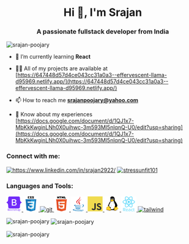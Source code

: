 <h1 align="center">Hi 👋, I'm Srajan</h1>
<h3 align="center">A passionate fullstack developer from India</h3>

<p align="left"> <img src="https://komarev.com/ghpvc/?username=srajan-poojary&label=Profile%20views&color=0e75b6&style=flat" alt="srajan-poojary" /> </p>

- 🌱 I’m currently learning **React**

- 👨‍💻 All of my projects are available at [https://647448d57d4ce043cc31a0a3--effervescent-llama-d95969.netlify.app/](https://647448d57d4ce043cc31a0a3--effervescent-llama-d95969.netlify.app/)

- 📫 How to reach me **srajanpoojary@yahoo.com**

- 📄 Know about my experiences [https://docs.google.com/document/d/1QJ1x7-MbKkKwginLNh0X0uihwc-3m593Ml5nlqnQ-U0/edit?usp=sharing](https://docs.google.com/document/d/1QJ1x7-MbKkKwginLNh0X0uihwc-3m593Ml5nlqnQ-U0/edit?usp=sharing)

<h3 align="left">Connect with me:</h3>
<p align="left">
<a href="https://linkedin.com/in/https://www.linkedin.com/in/srajan2922/" target="blank"><img align="center" src="https://raw.githubusercontent.com/rahuldkjain/github-profile-readme-generator/master/src/images/icons/Social/linked-in-alt.svg" alt="https://www.linkedin.com/in/srajan2922/" height="30" width="40" /></a>
<a href="https://www.leetcode.com/stressunfit101" target="blank"><img align="center" src="https://raw.githubusercontent.com/rahuldkjain/github-profile-readme-generator/master/src/images/icons/Social/leet-code.svg" alt="stressunfit101" height="30" width="40" /></a>
</p>

<h3 align="left">Languages and Tools:</h3>
<p align="left"> <a href="https://getbootstrap.com" target="_blank" rel="noreferrer"> <img src="https://raw.githubusercontent.com/devicons/devicon/master/icons/bootstrap/bootstrap-plain-wordmark.svg" alt="bootstrap" width="40" height="40"/> </a> <a href="https://www.w3schools.com/css/" target="_blank" rel="noreferrer"> <img src="https://raw.githubusercontent.com/devicons/devicon/master/icons/css3/css3-original-wordmark.svg" alt="css3" width="40" height="40"/> </a> <a href="https://git-scm.com/" target="_blank" rel="noreferrer"> <img src="https://www.vectorlogo.zone/logos/git-scm/git-scm-icon.svg" alt="git" width="40" height="40"/> </a> <a href="https://www.w3.org/html/" target="_blank" rel="noreferrer"> <img src="https://raw.githubusercontent.com/devicons/devicon/master/icons/html5/html5-original-wordmark.svg" alt="html5" width="40" height="40"/> </a> <a href="https://www.java.com" target="_blank" rel="noreferrer"> <img src="https://raw.githubusercontent.com/devicons/devicon/master/icons/java/java-original.svg" alt="java" width="40" height="40"/> </a> <a href="https://developer.mozilla.org/en-US/docs/Web/JavaScript" target="_blank" rel="noreferrer"> <img src="https://raw.githubusercontent.com/devicons/devicon/master/icons/javascript/javascript-original.svg" alt="javascript" width="40" height="40"/> </a> <a href="https://www.linux.org/" target="_blank" rel="noreferrer"> <img src="https://raw.githubusercontent.com/devicons/devicon/master/icons/linux/linux-original.svg" alt="linux" width="40" height="40"/> </a> <a href="https://reactjs.org/" target="_blank" rel="noreferrer"> <img src="https://raw.githubusercontent.com/devicons/devicon/master/icons/react/react-original-wordmark.svg" alt="react" width="40" height="40"/> </a> <a href="https://tailwindcss.com/" target="_blank" rel="noreferrer"> <img src="https://www.vectorlogo.zone/logos/tailwindcss/tailwindcss-icon.svg" alt="tailwind" width="40" height="40"/> </a> </p>

<p><img align="left" src="https://github-readme-stats.vercel.app/api/top-langs?username=srajan-poojary&show_icons=true&locale=en&layout=compact" alt="srajan-poojary" /></p>

<p>&nbsp;<img align="center" src="https://github-readme-stats.vercel.app/api?username=srajan-poojary&show_icons=true&locale=en" alt="srajan-poojary" /></p>

<p><img align="center" src="https://github-readme-streak-stats.herokuapp.com/?user=srajan-poojary&" alt="srajan-poojary" /></p>
